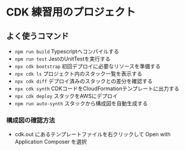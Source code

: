 # CDK 練習用のプロジェクト

## よく使うコマンド

* `npm run build`       Typescriptへコンパイルする
* `npm run test`        JestのUnitTestを実行する
* `npx cdk bootstrap`   初回デプロイに必要なリソースを準備する
* `npx cdk ls`          プロジェクト内のスタック一覧を表示する
* `npx cdk diff`        デプロイ済みのスタックとの差分を確認する
* `npx cdk synth`       CDKコードをCloudFormationテンプレートに出力する
* `npx cdk deploy`      スタックをAWSにデプロイ
* `npm run auto-synth`  スタックから構成図を自動生成する

### 構成図の確認方法
- cdk.out にあるテンプレートファイルを右クリックして Open with Application Composer を選択

